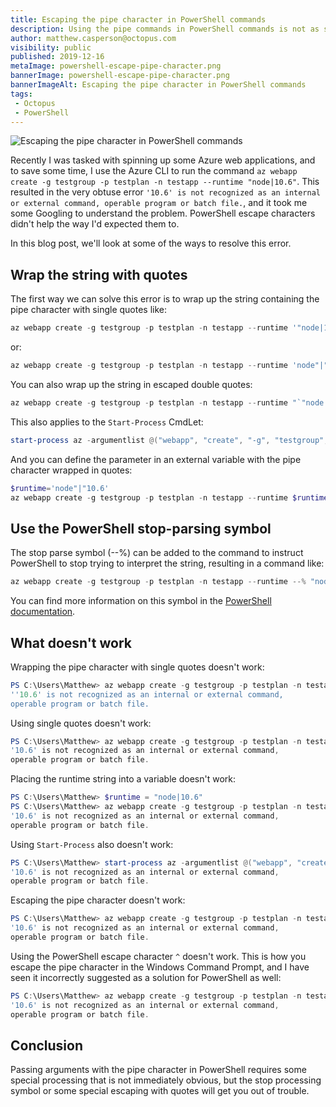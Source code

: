 ```yaml
---
title: Escaping the pipe character in PowerShell commands
description: Using the pipe commands in PowerShell commands is not as simple as it seems.
author: matthew.casperson@octopus.com
visibility: public
published: 2019-12-16
metaImage: powershell-escape-pipe-character.png
bannerImage: powershell-escape-pipe-character.png
bannerImageAlt: Escaping the pipe character in PowerShell commands
tags:
 - Octopus
 - PowerShell
---
```


![Escaping the pipe character in PowerShell commands](powershell-escape-pipe-character.png)

Recently I was tasked with spinning up some Azure web applications, and to save some time, I use the Azure CLI to run the command `az webapp create -g testgroup -p testplan -n testapp --runtime "node|10.6"`. This resulted in the very obtuse error `'10.6' is not recognized as an internal or external command, operable program or batch file.`, and it took me some Googling to understand the problem. PowerShell escape characters didn't help the way I'd expected them to.

In this blog post, we'll look at some of the ways to resolve this error.

## Wrap the string with quotes

The first way we can solve this error is to wrap up the string containing the pipe character with single quotes like:

```PowerShell
az webapp create -g testgroup -p testplan -n testapp --runtime '"node|10.6"'
```

or:

```PowerShell
az webapp create -g testgroup -p testplan -n testapp --runtime 'node"|"10.6'
```

You can also wrap up the string in escaped double quotes:
```PowerShell
az webapp create -g testgroup -p testplan -n testapp --runtime "`"node|10.6`""
```

This also applies to the `Start-Process` CmdLet:
```PowerShell
start-process az -argumentlist @("webapp", "create", "-g", "testgroup", "-p", "testplan", "-n", "testapp", "--runtime", '"node|10.6"') -nonewwindow -wait
```

And you can define the parameter in an external variable with the pipe character wrapped in quotes:

```PowerShell
$runtime='node"|"10.6'
az webapp create -g testgroup -p testplan -n testapp --runtime $runtime
```

## Use the PowerShell stop-parsing symbol

The stop parse symbol (--%) can be added to the command to instruct PowerShell to stop trying to interpret the string, resulting in a command like:
```PowerShell
az webapp create -g testgroup -p testplan -n testapp --runtime --% "node|10.6"
```

You can find more information on this symbol in the [PowerShell documentation](https://docs.microsoft.com/en-us/powershell/module/microsoft.powershell.core/about/about_parsing?view=powershell-6).

## What doesn't work

Wrapping the pipe character with single quotes doesn't work:
```PowerShell
PS C:\Users\Matthew> az webapp create -g testgroup -p testplan -n testapp --runtime "node'|'10.6"
''10.6' is not recognized as an internal or external command,
operable program or batch file.
```

Using single quotes doesn't work:

```PowerShell
PS C:\Users\Matthew> az webapp create -g testgroup -p testplan -n testapp --runtime 'node|10.6'
'10.6' is not recognized as an internal or external command,
operable program or batch file.
```

Placing the runtime string into a variable doesn't work:

```PowerShell
PS C:\Users\Matthew> $runtime = "node|10.6"
PS C:\Users\Matthew> az webapp create -g testgroup -p testplan -n testapp --runtime $runtime
'10.6' is not recognized as an internal or external command,
operable program or batch file.
```

Using `Start-Process` also doesn't work:

```PowerShell
PS C:\Users\Matthew> start-process az -argumentlist @("webapp", "create", "-g", "testgroup", "-p", "testplan", "-n", "testapp", "--runtime", "node|10.6") -nonewwindow -wait
'10.6' is not recognized as an internal or external command,
operable program or batch file.
```

Escaping the pipe character doesn't work:

```PowerShell
PS C:\Users\Matthew> az webapp create -g testgroup -p testplan -n testapp --runtime "node`|10.6"
'10.6' is not recognized as an internal or external command,
operable program or batch file.
```

Using the PowerShell escape character `^` doesn't work. This is how you escape the pipe character in the Windows Command Prompt,
and I have seen it incorrectly suggested as a solution for PowerShell as well:

```PowerShell
PS C:\Users\Matthew> az webapp create -g testgroup -p testplan -n testapp --runtime "node^|10.6"
'10.6' is not recognized as an internal or external command,
operable program or batch file.
```

## Conclusion

Passing arguments with the pipe character in PowerShell requires some special processing that is not immediately obvious, but the stop processing symbol or some special escaping with quotes will get you out of trouble.
